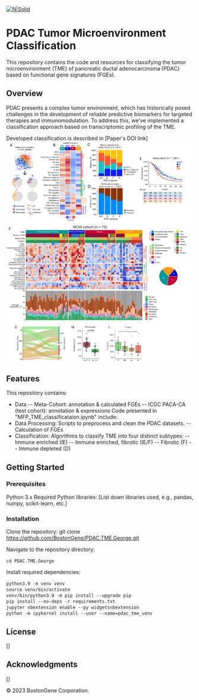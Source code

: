 [![N|Solid](https://bostongene.com/wp-content/uploads/2022/01/bg-logo.svg)](https://bostongene.com/)

# PDAC Tumor Microenvironment Classification

This repository contains the code and resources for classifying the tumor microenvironment (TME) of pancreatic ductal adenocarcinoma (PDAC) based on functional gene signatures (FGEs).

## Overview
PDAC presents a complex tumor environment, which has historically posed challenges in the development of reliable predictive biomarkers for targeted therapies and immunomodulation. To address this, we've implemented a classification approach based on transcriptomic profiling of the TME.

Developed classification is described in [Paper's DOI link]  
![plot](/img/abstract.png)

## Features
This repository contains:
- Data
-- Meta-Cohort: annotation & calculated FGEs
-- ICGC PACA-CA (test cohort): annotation & expressions
Code presented in "MFP_TME_classificataion.ipynb" include:
- Data Processing: Scripts to preprocess and clean the PDAC datasets.
-- Calculation of FGEs
- Classification: Algorithms to classify TME into four distinct subtypes:
-- Immune enriched (IE)
-- Immune enriched, fibrotic (IE/F)
-- Fibrotic (F)
-- Immune depleted (D)

## Getting Started
### Prerequisites
Python 3.x
Required Python libraries: [List down libraries used, e.g., pandas, numpy, scikit-learn, etc.]
### Installation
Clone the repository:
git clone https://github.com/BostonGene/PDAC.TME.George.git

Navigate to the repository directory:
```
cd PDAC.TME.George
```
Install required dependencies:  
```
python3.9 -m venv venv  
source venv/bin/activate  
venv/bin/python3.9 -m pip install --upgrade pip  
pip install --no-deps -r requirements.txt  
jupyter nbextension enable --py widgetsnbextension  
python -m ipykernel install --user --name=pdac_tme_venv 
``` 

## License
[]

## Acknowledgments
[]

© 2023 BostonGene Corporation.